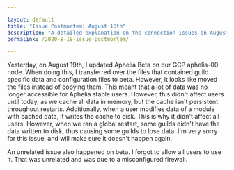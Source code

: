 ```yaml
---

layout: default
title: "Issue Postmortem: August 18th"
description: "A detailed explanation on the connection issues on August 18th."
permalink: /2020-8-18-issue-postmortem/

---
```


Yesterday, on August 19th, I updated Aphelia Beta on our GCP aphelia-00 node. When doing this, I transferred over the files that contained guild specific data 
and configuration files to beta. However, it looks like moved the files instead of copying them. This meant that a lot of data was no longer accessible for 
Aphelia stable users. However, this didn't affect users until today, as we cache all data in memory, but the cache isn't persistent throughout restarts. 
Additionally, when a user modifies data of a module with cached data, it writes the cache to disk. This is why it didn't affect all users. However, when we ran 
a global restart, some guilds didn't have the data written to disk, thus causing some guilds to lose data. I'm very sorry for this issue, and will make sure 
it doesn't happen again.

An unrelated issue also happened on beta. I forgot to allow all users to use it. That was unrelated and was due to a misconfigured firewall.

